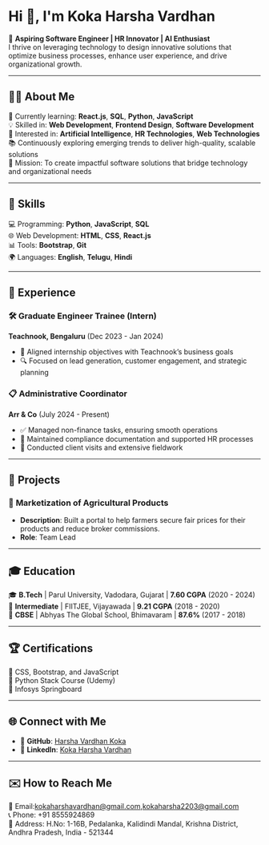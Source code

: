 # Hi 👋, I'm Koka Harsha Vardhan  
🌟 **Aspiring Software Engineer | HR Innovator | AI Enthusiast**  
I thrive on leveraging technology to design innovative solutions that optimize business processes, enhance user experience, and drive organizational growth.  

---

## 👨‍💻 **About Me**  
🌱 Currently learning: **React.js**, **SQL**, **Python**, **JavaScript**  
💡 Skilled in: **Web Development**, **Frontend Design**, **Software Development**  
🧠 Interested in: **Artificial Intelligence**, **HR Technologies**, **Web Technologies**  
📚 Continuously exploring emerging trends to deliver high-quality, scalable solutions  
🎯 Mission: To create impactful software solutions that bridge technology and organizational needs  

---

## 🔧 **Skills**  
💻 Programming: **Python**, **JavaScript**, **SQL**  
🌐 Web Development: **HTML**, **CSS**, **React.js**  
📊 Tools: **Bootstrap**, **Git**  
🌍 Languages: **English**, **Telugu**, **Hindi**  

---

## 💼 **Experience**  

### 🛠️ **Graduate Engineer Trainee (Intern)**  
**Teachnook, Bengaluru** (Dec 2023 - Jan 2024)  
- 🎯 Aligned internship objectives with Teachnook’s business goals  
- 🔍 Focused on lead generation, customer engagement, and strategic planning  

### 📋 **Administrative Coordinator**  
**Arr & Co** (July 2024 - Present)  
- ✅ Managed non-finance tasks, ensuring smooth operations  
- 📑 Maintained compliance documentation and supported HR processes  
- 🤝 Conducted client visits and extensive fieldwork  

---

## 🚀 **Projects**  

### 🌾 **Marketization of Agricultural Products**  
- **Description**: Built a portal to help farmers secure fair prices for their products and reduce broker commissions.  
- **Role**: Team Lead  

---

## 🎓 **Education**  
🎓 **B.Tech** | Parul University, Vadodara, Gujarat | **7.60 CGPA** (2020 - 2024)  
📘 **Intermediate** | FIITJEE, Vijayawada | **9.21 CGPA** (2018 - 2020)  
📗 **CBSE** | Abhyas The Global School, Bhimavaram | **87.6%** (2017 - 2018)  

---

## 🏆 **Certifications**  
📜 CSS, Bootstrap, and JavaScript  
📜 Python Stack Course (Udemy)  
📜 Infosys Springboard  

---

## 🌐 **Connect with Me**  
- 💼 **GitHub**: [Harsha Vardhan Koka](https://github.com/HarshavKoka)  
- 🔗 **LinkedIn**: [Koka Harsha Vardhan](https://www.linkedin.com/in/harsha-vardhan-koka-b03883281)  

---

## ✉️ **How to Reach Me**  
📧 Email:kokaharshavardhan@gmail.com,kokaharsha2203@gmail.com  
📞 Phone: +91 8555924869  
📍 Address: H.No: 1-16B, Pedalanka, Kalidindi Mandal, Krishna District, Andhra Pradesh, India - 521344  

